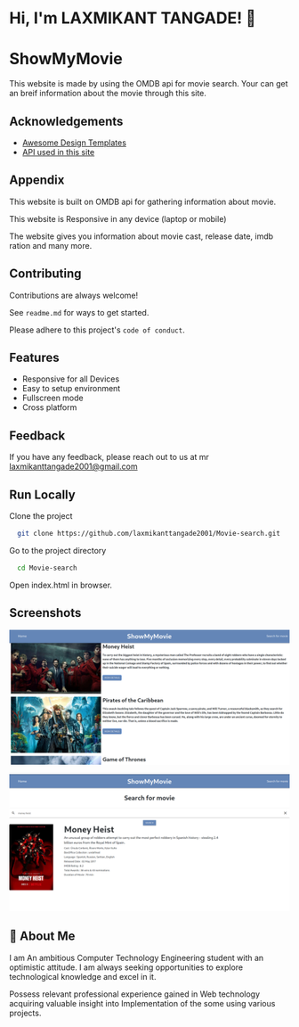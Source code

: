 
# Hi, I'm LAXMIKANT TANGADE! 👋


# ShowMyMovie

This website is made by using the OMDB api for movie search. Your can get an breif information about the movie through this site.


## Acknowledgements

 - [Awesome Design Templates](https://getbootstrap.com/)
 - [API used in this site](https://omdbapi.com/)



## Appendix

This website is built on OMDB api for gathering information about movie.

This website is Responsive in any device (laptop or mobile)

The website gives you information about movie cast, release date, imdb ration and many more.



## Contributing

Contributions are always welcome!

See `readme.md` for ways to get started.

Please adhere to this project's `code of conduct`.


## Features

- Responsive for all Devices
- Easy to setup environment
- Fullscreen mode
- Cross platform


## Feedback

If you have any feedback, please reach out to us at mr laxmikanttangade2001@gmail.com


## Run Locally

Clone the project

```bash
  git clone https://github.com/laxmikanttangade2001/Movie-search.git
```

Go to the project directory

```bash
  cd Movie-search
```

Open index.html in browser.

## Screenshots

![App Screenshot](/Screenshot/screenshot_01.png)

![App Screenshot](/Screenshot/screenshot_02.png)




## 🚀 About Me
I am An ambitious Computer Technology Engineering student with an optimistic attitude. I am always seeking opportunities to explore technological knowledge and excel in it.

Possess relevant professional experience gained in Web technology acquiring valuable insight into Implementation of the some using various projects.


